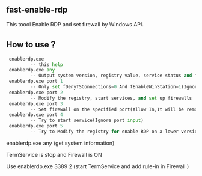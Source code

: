 ## fast-enable-rdp
This toool Enable RDP and set firewall by Windows API.

## How to use？

``` python
 enablerdp.exe
         -- this help
 enablerdp.exe any
         -- Output system version, registry value, service status and firewall status
 enablerdp.exe port 1
         -- Only set fDenyTSConnections=0 And fEnableWinStation=1(Ignore port set)
 enablerdp.exe port 2
         -- Modify the registry, start services, and set up firewalls
 enablerdp.exe port 3
         -- Set firewall on the specified port(Allow In,It will be remove same rule)
 enablerdp.exe port 4
         -- Try to start service(Ignore port input)
 enablerdp.exe port 5
         -- Try to Modify the registry for enable RDP on a lower version system(Ignore port input)
```
 enablerdp.exe any (get system information)
 
 
 TermService is stop and  Firewall is ON
 
 Use  enablerdp.exe  3389 2 (start TermService  and  add rule-in in  Firewall )
 
 
 